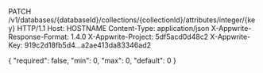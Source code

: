 PATCH /v1/databases/{databaseId}/collections/{collectionId}/attributes/integer/{key} HTTP/1.1
Host: HOSTNAME
Content-Type: application/json
X-Appwrite-Response-Format: 1.4.0
X-Appwrite-Project: 5df5acd0d48c2
X-Appwrite-Key: 919c2d18fb5d4...a2ae413da83346ad2

{
  "required": false,
  "min": 0,
  "max": 0,
  "default": 0
}
